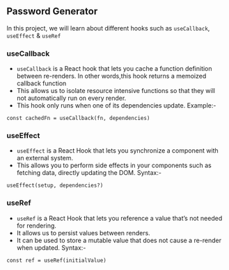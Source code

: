 ## Password Generator
In this project, we will learn about different hooks such as ```useCallback```,   ```useEffect``` & ```useRef```

### **useCallback**
- ```useCallback``` is a React hook that lets you cache a function definition between re-renders. In other words,this hook returns a memoized callback function
- This allows us to isolate resource intensive functions so that they will not automatically run on every render.
- This hook only runs when one of its dependencies update.
Example:-
```
const cachedFn = useCallback(fn, dependencies)
```

### **useEffect**
- ```useEffect``` is a React Hook that lets you synchronize a component with an external system.
- This allows you to perform side effects in your components such as fetching data, directly updating the DOM.
Syntax:-
```
useEffect(setup, dependencies?)
```

### **useRef**
- ```useRef``` is a React Hook that lets you reference a value that’s not needed for rendering.
- It allows us to persist values between renders.
- It can be used to store a mutable value that does not cause a re-render when updated.
Syntax:-
```
const ref = useRef(initialValue)
```